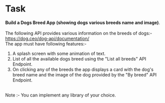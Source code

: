 # Task


**Build a Dogs Breed App (showing dogs various breeds name and image)**.<br>
<br>
The following API provides various information on the breeds of dogs:-
https://dog.ceo/dog-api/documentation/
<br>
The app must have following features:-<br>

<ol>

<li>A splash screen with some animation of text.</li>
<li>List of all the available dogs breed using the "List all breeds"  API Endpoint.</li>
<li>On clicking any of the breeds the app displays a card with the dog's breed name and the image of the dog provided by the "By breed" API Endpoint.</li>

</ol>
<br>
Note :- You can implement any library of your choice.
